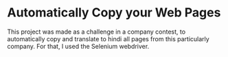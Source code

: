 <h1>Automatically Copy your Web Pages</h1>

This project was made as a challenge in a company contest, to automatically copy and translate to hindi all pages from this particularly company. For that, I used the Selenium webdriver.
